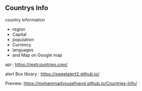 <h2>Countrys Info</h2>

country information <br>
<ul>
  <li>region</li>
  <li>Capital</li>
  <li>population</li>
  <li>Currency</li>
  <li>languages</li>
  <li>and Map on Google map</li>
</ul>

api : https://restcountries.com/

alert Box library : https://sweetalert2.github.io/


Preview: https://mohammadyousefvand.github.io/Countries-Info/
